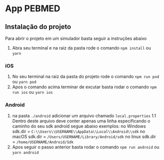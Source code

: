 # App PEBMED

## Instalação do projeto
Para abrir o projeto em um simulador basta seguir a instruções abaixo

1. Abra seu terminal e na raiz da pasta rode o comando `npm install` ou `yarn`

### iOS
1. No seu terminal na raiz da pasta do projeto rode o comando `npm run pod` ou `yarn pod`
2. Apos o comando acima terminar de excutar basta rodar o comando `npm run ios` ou `yarn ios`

### Android
1. na pasta `./android` adicionar um arquivo chamado `local.properties`
  1.1 Dentro deste arquivo deve conter apenas uma linha especificando o caminho do seu sdk android segue abaixo exemplos:
  no Windows sdk.dir = `C:\\Users\\USERNAME\\AppData\\Local\\Android\\sdk`
  no macOS sdk.dir = `/Users/USERNAME/Library/Android/sdk`
  no linux sdk.dir = `/home/USERNAME/Android/Sdk`
2. Apos seguir o passo anterior basta rodar o comando `npm run android` ou `yarn android`